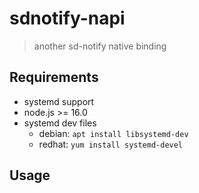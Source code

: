 # sdnotify-napi

> another sd-notify native binding

## Requirements

- systemd support
- node.js >= 16.0
- systemd dev files
  - debian: `apt install libsystemd-dev`
  - redhat: `yum install systemd-devel`

## Usage
